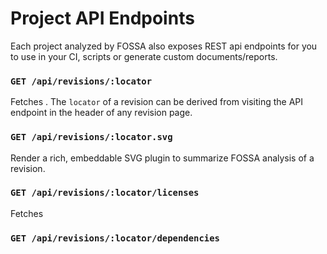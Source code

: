 # Project API Endpoints

Each project analyzed by FOSSA also exposes REST api endpoints for you to use in your CI, scripts or generate custom documents/reports.

### `GET /api/revisions/:locator`

Fetches .  The `locator` of a revision can be derived from visiting the API endpoint in the header of any revision page. 

### `GET /api/revisions/:locator.svg`

Render a rich, embeddable SVG plugin to summarize FOSSA analysis of a revision.

### `GET /api/revisions/:locator/licenses`

Fetches

### `GET /api/revisions/:locator/dependencies`


